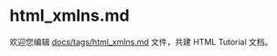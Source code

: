 html_xmlns.md
===

欢迎您编辑 <a target="__blank" href="https://github.com/jaywcjlove/html-tutorial/blob/main/docs/tags/html_xmlns.md">docs/tags/html_xmlns.md</a> 文件，共建 HTML Tutorial 文档。